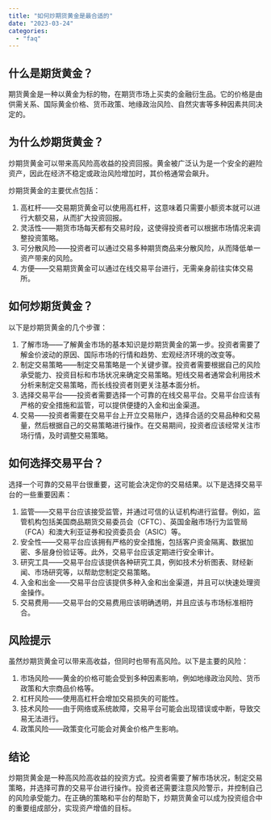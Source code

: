 ```yaml
---
title: "如何炒期货黄金是最合适的"
date: "2023-03-24"
categories: 
  - "faq"
---
```


## 什么是期货黄金？

期货黄金是一种以黄金为标的物，在期货市场上买卖的金融衍生品。它的价格是由供需关系、国际黄金价格、货币政策、地缘政治风险、自然灾害等多种因素共同决定的。

## 为什么炒期货黄金？

炒期货黄金可以带来高风险高收益的投资回报。黄金被广泛认为是一个安全的避险资产，因此在经济不稳定或政治风险增加时，其价格通常会飙升。

炒期货黄金的主要优点包括：

1. 高杠杆——交易期货黄金可以使用高杠杆，这意味着只需要小额资本就可以进行大额交易，从而扩大投资回报。
2. 灵活性——期货市场每天都有交易时段，这使得投资者可以根据市场情况来调整投资策略。
3. 可分散风险——投资者可以通过交易多种期货商品来分散风险，从而降低单一资产带来的风险。
4. 方便——交易期货黄金可以通过在线交易平台进行，无需亲身前往实体交易所。

## 如何炒期货黄金？

以下是炒期货黄金的几个步骤：

1. 了解市场——了解黄金市场的基本知识是炒期货黄金的第一步。投资者需要了解金价波动的原因、国际市场的行情和趋势、宏观经济环境的改变等。
2. 制定交易策略——制定交易策略是一个关键步骤。投资者需要根据自己的风险承受能力、投资目标和市场状况来确定交易策略。短线交易者通常会利用技术分析来制定交易策略，而长线投资者则更关注基本面分析。
3. 选择交易平台——投资者需要选择一个可靠的在线交易平台。交易平台应该有严格的安全措施和监管，可以提供便捷的入金和出金渠道。
4. 交易——投资者需要在交易平台上开立交易账户，选择合适的交易品种和交易量，然后根据自己的交易策略进行操作。在交易期间，投资者应该经常关注市场行情，及时调整交易策略。

## 如何选择交易平台？

选择一个可靠的交易平台很重要，这可能会决定你的交易结果。以下是选择交易平台的一些重要因素：

1. 监管——交易平台应该接受监管，并通过可信的认证机构进行监督。例如，监管机构包括美国商品期货交易委员会（CFTC）、英国金融市场行为监管局（FCA）和澳大利亚证券和投资委员会（ASIC）等。
2. 安全性——交易平台应该拥有严格的安全措施，包括客户资金隔离、数据加密、多层身份验证等。此外，交易平台应该定期进行安全审计。
3. 研究工具——交易平台应该提供各种研究工具，例如技术分析图表、财经新闻、市场研究等，以帮助您制定交易策略。
4. 入金和出金——交易平台应该提供多种入金和出金渠道，并且可以快速处理资金操作。
5. 交易费用——交易平台的交易费用应该明确透明，并且应该与市场标准相符合。

## 风险提示

虽然炒期货黄金可以带来高收益，但同时也带有高风险。以下是主要的风险：

1. 市场风险——黄金的价格可能会受到多种因素影响，例如地缘政治风险、货币政策和大宗商品价格等。
2. 杠杆风险——使用高杠杆会增加交易损失的可能性。
3. 技术风险——由于网络或系统故障，交易平台可能会出现错误或中断，导致交易无法进行。
4. 政策风险——政策变化可能会对黄金价格产生影响。

## 结论

炒期货黄金是一种高风险高收益的投资方式。投资者需要了解市场状况，制定交易策略，并选择可靠的交易平台进行操作。投资者还需要注意风险警示，并控制自己的风险承受能力。在正确的策略和平台的帮助下，炒期货黄金可以成为投资组合中的重要组成部分，实现资产增值的目标。
